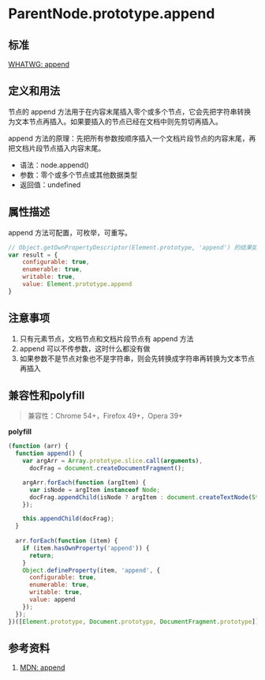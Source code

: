 # ParentNode.prototype.append

## 标准
[WHATWG: append](https://dom.spec.whatwg.org/#dom-parentnode-append)

## 定义和用法
节点的 append 方法用于在内容末尾插入零个或多个节点，它会先把字符串转换为文本节点再插入。如果要插入的节点已经在文档中则先剪切再插入。

append 方法的原理：先把所有参数按顺序插入一个文档片段节点的内容末尾，再把文档片段节点插入内容末尾。

- 语法：node.append()
- 参数：零个或多个节点或其他数据类型
- 返回值：undefined

## 属性描述
append 方法可配置，可枚举，可重写。
```javascript
// Object.getOwnPropertyDescriptor(Element.prototype, 'append') 的结果如下：
var result = {
    configurable: true,
    enumerable: true,
    writable: true,
    value: Element.prototype.append
}
```

## 注意事项
1. 只有元素节点，文档节点和文档片段节点有 append 方法
2. append 可以不传参数，这时什么都没有做
3. 如果参数不是节点对象也不是字符串，则会先转换成字符串再转换为文本节点再插入

## 兼容性和polyfill
> 兼容性：Chrome 54+，Firefox 49+，Opera 39+

**polyfill**
```javascript
(function (arr) {
  function append() {
    var argArr = Array.prototype.slice.call(arguments),
      docFrag = document.createDocumentFragment();

    argArr.forEach(function (argItem) {
      var isNode = argItem instanceof Node;
      docFrag.appendChild(isNode ? argItem : document.createTextNode(String(argItem)));
    });

    this.appendChild(docFrag);
  }
  
  arr.forEach(function (item) {
    if (item.hasOwnProperty('append')) {
      return;
    }
    Object.defineProperty(item, 'append', {
      configurable: true,
      enumerable: true,
      writable: true,
      value: append
    });
  });
})([Element.prototype, Document.prototype, DocumentFragment.prototype]);
```
## 参考资料
1. [MDN: append](https://developer.mozilla.org/en-US/docs/Web/API/ParentNode/append)

